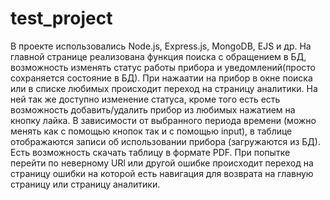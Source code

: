 # test_project

В проекте использовались Node.js, Express.js, MongoDB, EJS и др.
На главной странице реализована функция поиска с обращением в БД, возможность изменять статус работы прибора и уведомлений(просто сохраняется состояние в БД).
При нажаатии на прибор в окне поиска или в списке любимых происходит переход на страницу аналитики. На ней так же доступно изменение статуса, кроме того есть
есть возможность добавить/удалить прибор из любимых нажатием на кнопку лайка. В зависимости от выбранного периода времени (можно менять как с помощью кнопок
так и с помощью input), в таблице отображаются записи об использовании прибора (загружаются из БД). Есть возможность скачать таблицу в формате PDF. При попытке
перейти по неверному URl или другой ошибке происходит переход на страницу ошибки на которой есть навигация для возврата на главную страницу или страницу
аналитики.

